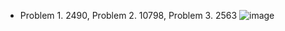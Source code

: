 * Problem 1. 2490, Problem 2. 10798, Problem 3. 2563
![image](https://github.com/seohyun-lee/efub4-backend-java-study/assets/32611398/83d7ef7c-61d7-43ab-9ac5-e32edeb23a0f)
